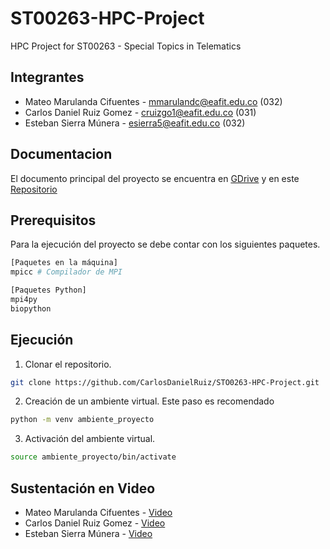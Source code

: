 # ST00263-HPC-Project

HPC Project for ST00263 - Special Topics in Telematics

## Integrantes

- Mateo Marulanda Cifuentes - mmarulandc@eafit.edu.co (032)
- Carlos Daniel Ruiz Gomez - cruizgo1@eafit.edu.co (031)
- Esteban Sierra Múnera - esierra5@eafit.edu.co (032)

## Documentacion

El documento principal del proyecto se encuentra en [GDrive](https://docs.google.com/document/d/1fPNx0y-jmvhG9NYCfLXodjK0_UfVxWObjdfGKUp8pnE/edit?usp=sharing) y en este [Repositorio](docs/presentacion_proyecto.md)

## Prerequisitos

Para la ejecución del proyecto se debe contar con los siguientes paquetes.

```sh
[Paquetes en la máquina]
mpicc # Compilador de MPI

[Paquetes Python]
mpi4py
biopython
```

## Ejecución

1. Clonar el repositorio.
```sh
git clone https://github.com/CarlosDanielRuiz/STO0263-HPC-Project.git
```
2. Creación de un ambiente virtual. Este paso es recomendado 
```sh
python -m venv ambiente_proyecto
```
3. Activación del ambiente virtual.
```sh
source ambiente_proyecto/bin/activate
```

## Sustentación en Video
- Mateo Marulanda Cifuentes - [Video]()
- Carlos Daniel Ruiz Gomez - [Video]()
- Esteban Sierra Múnera - [Video]()
